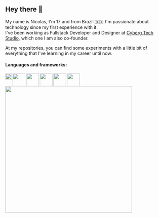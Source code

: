 ## Hey there 👋

My name is Nicolas, I'm 17 and from Brazil 🇧🇷. I'm passionate about technology since my first experience with it.<br/>
I've been working as Fullstack Developer and Designer at [Cyberg Tech Studio](https://www.cyberg.tech), which one I am also co-founder.

At my repositories, you can find some experiments with a little bit of everything that I've learning in my career until now.

#### Languages and frameworks:

<img src="https://assets.fontsinuse.com/static/use-media-items/17/16215/full-1052x1052/56702c8b/js.png?resolution=0" width="20" align="left" /> 
<img src="https://upload.wikimedia.org/wikipedia/commons/thumb/a/a7/React-icon.svg/1280px-React-icon.svg.png" width="40" align="left" /> 
<img src="https://cdn.iconscout.com/icon/free/png-256/nodejs-226032.png" width="40" align="left" /> 
<img src="https://cdn.iconscout.com/icon/free/png-512/php-2038871-1720084.png" width="40" align="left" /> 
<img src="https://cdn3.iconfinder.com/data/icons/logos-and-brands-adobe/512/267_Python-512.png" width="40" align="left" /> 
<img src="https://cdn.iconscout.com/icon/free/png-512/django-12-1175186.png" width="40" /> 
<br />


<img src="https://capinaremos.com/wp-content/uploads/sites/2/2018/05/funny-gif-Bart-Simpson-class-technology.gif" width="400" />
